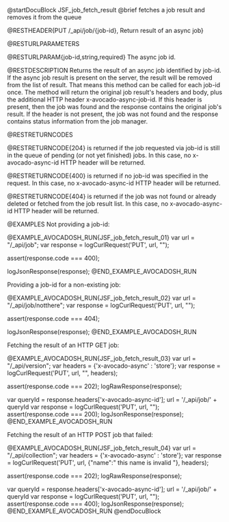
@startDocuBlock JSF_job_fetch_result
@brief fetches a job result and removes it from the queue

@RESTHEADER{PUT /_api/job/{job-id}, Return result of an async job}

@RESTURLPARAMETERS

@RESTURLPARAM{job-id,string,required}
The async job id.

@RESTDESCRIPTION
Returns the result of an async job identified by job-id. If the async job
result is present on the server, the result will be removed from the list of
result. That means this method can be called for each job-id once.
The method will return the original job result's headers and body, plus the
additional HTTP header x-avocado-async-job-id. If this header is present,
then
the job was found and the response contains the original job's result. If
the header is not present, the job was not found and the response contains
status information from the job manager.

@RESTRETURNCODES

@RESTRETURNCODE{204}
is returned if the job requested via job-id is still in the queue of pending
(or not yet finished) jobs. In this case, no x-avocado-async-id HTTP header
will be returned.

@RESTRETURNCODE{400}
is returned if no job-id was specified in the request. In this case,
no x-avocado-async-id HTTP header will be returned.

@RESTRETURNCODE{404}
is returned if the job was not found or already deleted or fetched from
the job result list. In this case, no x-avocado-async-id HTTP header will
be returned.

@EXAMPLES
Not providing a job-id:

@EXAMPLE_AVOCADOSH_RUN{JSF_job_fetch_result_01}
  var url = "/_api/job";
  var response = logCurlRequest('PUT', url, "");

  assert(response.code === 400);

  logJsonResponse(response);
@END_EXAMPLE_AVOCADOSH_RUN

Providing a job-id for a non-existing job:

@EXAMPLE_AVOCADOSH_RUN{JSF_job_fetch_result_02}
  var url = "/_api/job/notthere";
  var response = logCurlRequest('PUT', url, "");

  assert(response.code === 404);

  logJsonResponse(response);
@END_EXAMPLE_AVOCADOSH_RUN

Fetching the result of an HTTP GET job:

@EXAMPLE_AVOCADOSH_RUN{JSF_job_fetch_result_03}
  var url = "/_api/version";
  var headers = {'x-avocado-async' : 'store'};
  var response = logCurlRequest('PUT', url, "", headers);

  assert(response.code === 202);
  logRawResponse(response);

  var queryId = response.headers['x-avocado-async-id'];
  url = '/_api/job/' + queryId
  var response = logCurlRequest('PUT', url, "");
  assert(response.code === 200);
  logJsonResponse(response);
@END_EXAMPLE_AVOCADOSH_RUN

Fetching the result of an HTTP POST job that failed:

@EXAMPLE_AVOCADOSH_RUN{JSF_job_fetch_result_04}
  var url = "/_api/collection";
  var headers = {'x-avocado-async' : 'store'};
  var response = logCurlRequest('PUT', url, {"name":" this name is invalid "}, headers);

  assert(response.code === 202);
  logRawResponse(response);

  var queryId = response.headers['x-avocado-async-id'];
  url = '/_api/job/' + queryId
  var response = logCurlRequest('PUT', url, "");
  assert(response.code === 400);
  logJsonResponse(response);
@END_EXAMPLE_AVOCADOSH_RUN
@endDocuBlock

